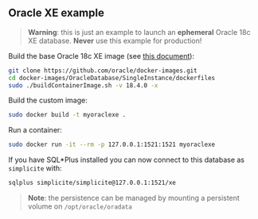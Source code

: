 Oracle XE example
------------------

> **Warning**: this is just an example to launch an **ephemeral** Oracle 18c XE database.
> **Never** use this example for production!

Build the base Oracle 18c XE image (see [this document](https://blogs.oracle.com/oraclemagazine/deliver-oracle-database-18c-express-edition-in-containers)):

```bash
git clone https://github.com/oracle/docker-images.git
cd docker-images/OracleDatabase/SingleInstance/dockerfiles
sudo ./buildContainerImage.sh -v 18.4.0 -x
```

Build the custom image:

```bash
sudo docker build -t myoraclexe .
```

Run a container:

```bash
sudo docker run -it --rm -p 127.0.0.1:1521:1521 myoraclexe
```

If you have SQL*Plus installed you can now connect to this database as `simplicite` with:

```bash
sqlplus simplicite/simplicite@127.0.0.1:1521/xe
```

> **Note**: the persistence can be managed by mounting a persistent volume on `/opt/oracle/oradata`
